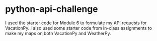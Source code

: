 # python-api-challenge
I used the starter code for Module 6 to formulate my API requests for VacationPy. I also used some starter code from in-class assignments to make my maps on both VacationPy and WeatherPy.
